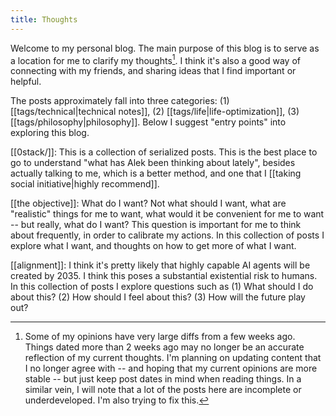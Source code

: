 ```yaml
---
title: Thoughts
---
```

Welcome to my personal blog.  The main purpose of this blog is to serve as a location for me to clarify my thoughts[^1]. I think it's also a good way of connecting with my friends, and sharing ideas that I find important or helpful.

The posts approximately fall into three categories: 
(1) [[tags/technical|technical notes]], (2) [[tags/life|life-optimization]], (3) [[tags/philosophy|philosophy]].
Below I suggest "entry points" into exploring this blog.

[[0stack/]]:
This is a collection of serialized posts. This is the best place to go to understand "what has Alek been thinking about lately", besides actually talking to me, which is a better method, and one that I [[taking social initiative|highly recommend]].

[[the objective]]:
What do I want? Not what should I want, what are "realistic" things for me to want, what would it be convenient for me to want -- but really, what do I want? This question is important for me to think about frequently, in order to calibrate my actions. In this collection of posts I explore what I want, and thoughts on how to get more of what I want.

[[alignment]]:
I think it's pretty likely that highly capable AI agents will be created by 2035. I think this poses a substantial existential risk to humans. In this collection of posts I explore questions such as (1) What should I do about this? (2) How should I feel about this? (3) How will the future play out?

[^1]: Some of my opinions have very large diffs from a few weeks ago. Things dated more than 2 weeks ago may no longer be an accurate reflection of my current thoughts. I'm planning on updating content that I no longer agree with -- and hoping that my current opinions are more stable --  but just keep post dates in mind when reading things. In a similar vein, I will note that a lot of the posts here are incomplete or underdeveloped. I'm also  trying to fix this.

